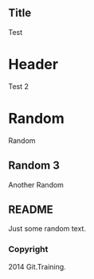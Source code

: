 ## Title

Test

# Header

Test 2

# Random

Random

## Random 3

Another Random

## README

Just some random text.

### Copyright

2014 Git.Training.